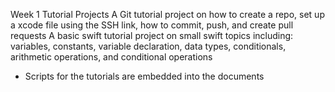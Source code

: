 Week 1 Tutorial Projects
A Git tutorial project on how to create a repo, set up a xcode file using the SSH link, how to commit, push, and create pull requests
A basic swift tutorial project on small swift topics including: variables, constants, variable declaration, data types, conditionals, arithmetic operations, and conditional operations
- Scripts for the tutorials are embedded into the documents
